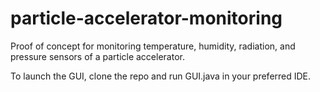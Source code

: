 # particle-accelerator-monitoring
Proof of concept for monitoring temperature, humidity, radiation, and pressure sensors of a particle accelerator. 

To launch the GUI, clone the repo and run GUI.java in your preferred IDE.
